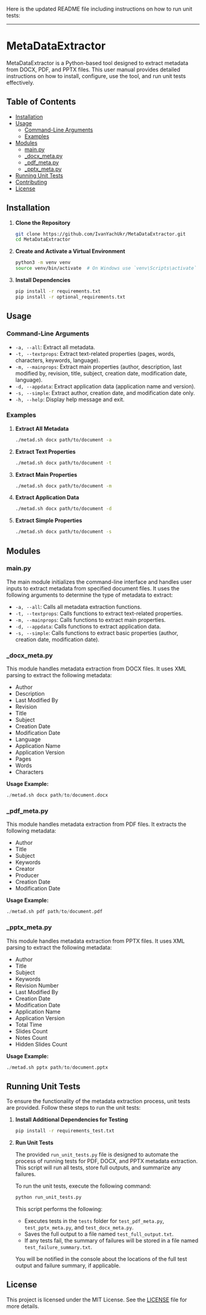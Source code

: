 Here is the updated README file including instructions on how to run unit tests:

---

# MetaDataExtractor

MetaDataExtractor is a Python-based tool designed to extract metadata from DOCX, PDF, and PPTX files. This user manual provides detailed instructions on how to install, configure, use the tool, and run unit tests effectively.

## Table of Contents
- [Installation](#installation)
- [Usage](#usage)
  - [Command-Line Arguments](#command-line-arguments)
  - [Examples](#examples)
- [Modules](#modules)
  - [main.py](#mainpy)
  - [_docx_meta.py](#_docx_metapy)
  - [_pdf_meta.py](#_pdf_metapy)
  - [_pptx_meta.py](#_pptx_metapy)
- [Running Unit Tests](#running-unit-tests)
- [Contributing](#contributing)
- [License](#license)

## Installation

1. **Clone the Repository**
   ```bash
   git clone https://github.com/IvanYachUkr/MetaDataExtractor.git
   cd MetaDataExtractor
   ```

2. **Create and Activate a Virtual Environment**
   ```bash
   python3 -m venv venv
   source venv/bin/activate  # On Windows use `venv\Scripts\activate`
   ```

3. **Install Dependencies**
   ```bash
   pip install -r requirements.txt
   pip install -r optional_requirements.txt
   ```

## Usage

### Command-Line Arguments

- `-a, --all`: Extract all metadata.
- `-t, --textprops`: Extract text-related properties (pages, words, characters, keywords, language).
- `-m, --mainprops`: Extract main properties (author, description, last modified by, revision, title, subject, creation date, modification date, language).
- `-d, --appdata`: Extract application data (application name and version).
- `-s, --simple`: Extract author, creation date, and modification date only.
- `-h, --help`: Display help message and exit.

### Examples

1. **Extract All Metadata**
   ```bash
   ./metad.sh docx path/to/document -a
   ```

2. **Extract Text Properties**
   ```bash
   ./metad.sh docx path/to/document -t
   ```

3. **Extract Main Properties**
   ```bash
   ./metad.sh docx path/to/document -m
   ```

4. **Extract Application Data**
   ```bash
   ./metad.sh docx path/to/document -d
   ```

5. **Extract Simple Properties**
   ```bash
   ./metad.sh docx path/to/document -s
   ```

## Modules

### main.py

The main module initializes the command-line interface and handles user inputs to extract metadata from specified document files. It uses the following arguments to determine the type of metadata to extract:

- `-a, --all`: Calls all metadata extraction functions.
- `-t, --textprops`: Calls functions to extract text-related properties.
- `-m, --mainprops`: Calls functions to extract main properties.
- `-d, --appdata`: Calls functions to extract application data.
- `-s, --simple`: Calls functions to extract basic properties (author, creation date, modification date).

### _docx_meta.py

This module handles metadata extraction from DOCX files. It uses XML parsing to extract the following metadata:

- Author
- Description
- Last Modified By
- Revision
- Title
- Subject
- Creation Date
- Modification Date
- Language
- Application Name
- Application Version
- Pages
- Words
- Characters

**Usage Example:**
```python
./metad.sh docx path/to/document.docx
```

### _pdf_meta.py

This module handles metadata extraction from PDF files. It extracts the following metadata:

- Author
- Title
- Subject
- Keywords
- Creator
- Producer
- Creation Date
- Modification Date

**Usage Example:**
```python
./metad.sh pdf path/to/document.pdf
```

### _pptx_meta.py

This module handles metadata extraction from PPTX files. It uses XML parsing to extract the following metadata:

- Author
- Title
- Subject
- Keywords
- Revision Number
- Last Modified By
- Creation Date
- Modification Date
- Application Name
- Application Version
- Total Time
- Slides Count
- Notes Count
- Hidden Slides Count

**Usage Example:**
```python
./metad.sh pptx path/to/document.pptx
```

## Running Unit Tests

To ensure the functionality of the metadata extraction process, unit tests are provided. Follow these steps to run the unit tests:

1. **Install Additional Dependencies for Testing**
   ```bash
   pip install -r requirements_test.txt
   ```

2. **Run Unit Tests**

   The provided `run_unit_tests.py` file is designed to automate the process of running tests for PDF, DOCX, and PPTX metadata extraction. This script will run all tests, store full outputs, and summarize any failures.

   To run the unit tests, execute the following command:
   ```bash
   python run_unit_tests.py
   ```

   This script performs the following:
   - Executes tests in the `tests` folder for `test_pdf_meta.py`, `test_pptx_meta.py`, and `test_docx_meta.py`.
   - Saves the full output to a file named `test_full_output.txt`.
   - If any tests fail, the summary of failures will be stored in a file named `test_failure_summary.txt`.

   You will be notified in the console about the locations of the full test output and failure summary, if applicable.

## License

This project is licensed under the MIT License. See the [LICENSE](LICENSE) file for more details.


